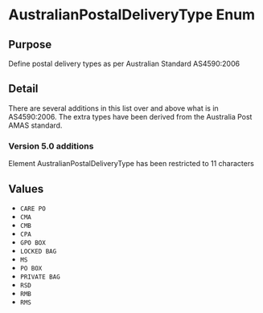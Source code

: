 # AustralianPostalDeliveryType Enum

## Purpose

Define postal delivery types as per Australian Standard AS4590:2006

## Detail

There are several additions in this list over and above what is in AS4590:2006. The extra types have been derived from the Australia Post AMAS standard.

### Version 5.0 additions

Element AustralianPostalDeliveryType has been restricted to 11 characters

## Values

- `CARE PO`
- `CMA`
- `CMB`
- `CPA`
- `GPO BOX`
- `LOCKED BAG`
- `MS`
- `PO BOX`
- `PRIVATE BAG`
- `RSD`
- `RMB`
- `RMS`